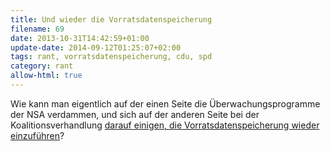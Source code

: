 ```yaml
---
title: Und wieder die Vorratsdatenspeicherung
filename: 69
date: 2013-10-31T14:42:59+01:00
update-date: 2014-09-12T01:25:07+02:00
tags: rant, vorratsdatenspeicherung, cdu, spd
category: rant
allow-html: true
---
```


<p>Wie kann man eigentlich auf der einen Seite die Überwachungsprogramme der NSA verdammen, und sich auf der anderen Seite bei der Koalitionsverhandlung <a href="http://www.faz.net/aktuell/politik/grosse-koalition-die-vorratsdatenspeicherung-kommt-wieder-12642438.html">darauf einigen, die Vorratsdatenspeicherung wieder einzuführen</a>?</p>


